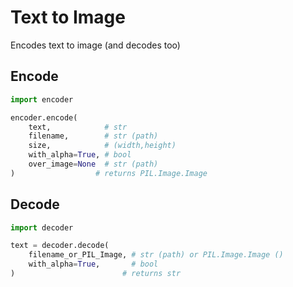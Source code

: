 # Text to Image
Encodes text to image (and decodes too)

## Encode
```py
import encoder

encoder.encode(
    text,            # str
    filename,        # str (path)
    size,            # (width,height)
    with_alpha=True, # bool
    over_image=None  # str (path)
)                  # returns PIL.Image.Image
```

## Decode
```py
import decoder

text = decoder.decode(
    filename_or_PIL_Image, # str (path) or PIL.Image.Image ()
    with_alpha=True,       # bool
)                        # returns str
```
